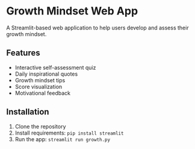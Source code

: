 # Growth Mindset Web App

A Streamlit-based web application to help users develop and assess their growth mindset.

## Features
- Interactive self-assessment quiz
- Daily inspirational quotes
- Growth mindset tips
- Score visualization
- Motivational feedback

## Installation
1. Clone the repository
2. Install requirements: `pip install streamlit`
3. Run the app: `streamlit run growth.py` 